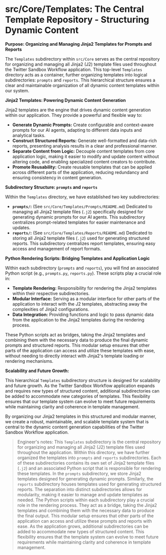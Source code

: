 
# src/Core/Templates: The Central Template Repository - Structuring Dynamic Content

**Purpose:  Organizing and Managing Jinja2 Templates for Prompts and Reports**

The `Templates` subdirectory within `src/Core` serves as the central repository for organizing and managing all Jinja2 (J2) template files used throughout the Twitter Sandbox Workflow application. This top-level `Templates` directory acts as a container, further organizing templates into logical subdirectories: `prompts` and `reports`. This hierarchical structure ensures a clear and maintainable organization of all dynamic content templates within our system.

**Jinja2 Templates:  Powering Dynamic Content Generation**

Jinja2 templates are the engine that drives dynamic content generation within our application.  They provide a powerful and flexible way to:

*   **Generate Dynamic Prompts:**  Create configurable and context-aware prompts for our AI agents, adapting to different data inputs and analytical tasks.
*   **Construct Structured Reports:**  Generate well-formatted and data-rich reports, presenting analysis results in a clear and professional manner.
*   **Separate Content from Logic:**  Decouple content templates from core application logic, making it easier to modify and update content without altering code, and enabling specialized content creators to contribute.
*   **Promote Reusability:**  Create reusable templates that can be applied across different parts of the application, reducing redundancy and ensuring consistency in content generation.

**Subdirectory Structure: `prompts` and `reports`**

Within the `Templates` directory, we have established two key subdirectories:

*   **`prompts/`:** (See `src/Core/Templates/Prompts/README.md`) Dedicated to managing all Jinja2 template files (`.j2`) specifically designed for generating dynamic prompts for our AI agents. This subdirectory centralizes prompt-related templates for easier maintenance and updates.
*   **`reports/`:** (See `src/Core/Templates/Reports/README.md`) Dedicated to storing all Jinja2 template files (`.j2`) used for generating structured reports. This subdirectory centralizes report templates, ensuring easy access and management of report formats.

**Python Rendering Scripts: Bridging Templates and Application Logic**

Within each subdirectory (`prompts` and `reports`), you will find an associated Python script (e.g., `prompts.py`, `reports.py`). These scripts play a crucial role in:

*   **Template Rendering:**  Responsibility for rendering the Jinja2 templates within their respective subdirectories.
*   **Modular Interface:**  Serving as a modular interface for other parts of the application to interact with the J2 templates, abstracting away the complexities of Jinja2 configurations.
*   **Data Integration:**  Providing functions and logic to pass dynamic data from the application to the Jinja2 templates during the rendering process.

These Python scripts act as bridges, taking the Jinja2 templates and combining them with the necessary data to produce the final dynamic prompts and structured reports.  This modular setup ensures that other parts of the application can access and utilize these templates with ease, without needing to directly interact with Jinja2's template loading or rendering mechanisms.

**Scalability and Future Growth:**

This hierarchical `Templates` subdirectory structure is designed for scalability and future growth.  As the Twitter Sandbox Workflow application expands and requires new types of structured content, additional subdirectories can be added to accommodate new categories of templates.  This flexibility ensures that our template system can evolve to meet future requirements while maintaining clarity and coherence in template management.

By organizing our Jinja2 templates in this structured and modular manner, we create a robust, maintainable, and scalable template system that is central to the dynamic content generation capabilities of the Twitter Sandbox Workflow application.

> Engineer's notes: This `Templates` subdirectory is the central repository for organizing and managing all Jinja2 (J2) template files used throughout the application. Within this directory, we have further organized the templates into `prompts` and `reports` subdirectories. Each of these subdirectories contains its own set of Jinja2 template files (`.j2`) and an associated Python script that is responsible for rendering these templates. In the `prompts` subdirectory, we store Jinja2 templates designed for generating dynamic prompts. Similarly, the `reports` subdirectory houses templates used for generating structured reports. The separation into distinct subdirectories allows for modularity, making it easier to manage and update templates as needed. The Python scripts within each subdirectory play a crucial role in the rendering process. They act as a bridge, taking the Jinja2 templates and combining them with the necessary data to produce the final output. This modular setup ensures that other parts of the application can access and utilize these prompts and reports with ease. As the application grows, additional subdirectories can be added to accommodate new types of structured content. This flexibility ensures that the template system can evolve to meet future requirements while maintaining clarity and coherence in template management.